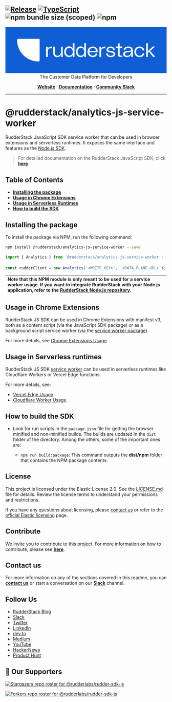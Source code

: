 ## [![Release](https://img.shields.io/npm/v/%40rudderstack/analytics-js-service-worker)](https://www.npmjs.com/package/@rudderstack/analytics-js-service-worker) [![TypeScript](https://img.shields.io/badge/%3C%2F%3E-TypeScript-%230074c1.svg)](https://www.typescriptlang.org/) ![npm bundle size (scoped)](https://img.shields.io/bundlephobia/min/%40rudderstack/analytics-js-service-worker) ![npm](https://img.shields.io/npm/dw/%40rudderstack/analytics-js-service-worker)

<p align="center">
  <a href="https://rudderstack.com/">
    <img alt="RudderStack" width="512" src="https://raw.githubusercontent.com/rudderlabs/rudder-sdk-js/develop/assets/rs-logo-full-light.jpg">
  </a>
  <br />
  <caption>The Customer Data Platform for Developers</caption>
</p>
<p align="center">
  <b>
    <a href="https://rudderstack.com">Website</a>
    ·
    <a href="https://rudderstack.com/docs/stream-sources/rudderstack-sdk-integration-guides/rudderstack-javascript-sdk/">Documentation</a>
    ·
    <a href="https://rudderstack.com/join-rudderstack-slack-community">Community Slack</a>
  </b>
</p>

---

# @rudderstack/analytics-js-service-worker

RudderStack JavaScript SDK service worker that can be used in browser extensions and serverless runtimes.
It exposes the same interface and features as the [Node.js SDK](https://www.rudderstack.com/docs/sources/event-streams/sdks/rudderstack-node-sdk/).

> For detailed documentation on the RudderStack JavaScript SDK, click [**here**](https://www.rudderstack.com/docs/sources/event-streams/sdks/rudderstack-javascript-sdk/).

## Table of Contents

- [**Installing the package**](#installing-the-package)
- [**Usage in Chrome Extensions**](#usage-in-chrome-extensions)
- [**Usage in Serverless Runtimes**](#usage-in-serverless-runtimes)
- [**How to build the SDK**](#how-to-build-the-sdk)

## Installing the package

To install the package via NPM, run the following command:

```bash
npm install @rudderstack/analytics-js-service-worker --save
```

```js
import { Analytics } from '@rudderstack/analytics-js-service-worker';

const rudderClient = new Analytics('<WRITE_KEY>', '<DATA_PLANE_URL>');
```

| Note that this NPM module is only meant to be used for a service worker usage. If you want to integrate RudderStack with your Node.js application, refer to the [**RudderStack Node.js repository**](https://github.com/rudderlabs/rudder-sdk-node). |
| :--------------------------------------------------------------------------------------------------------------------------------------------------------------------------------------------------------------------------------------------------- |

## Usage in Chrome Extensions

RudderStack JS SDK can be used in Chrome Extensions with manifest v3, both as a content script (via the JavaScript SDK package) or as a background script service worker (via the [service worker package](https://www.npmjs.com/package/@rudderstack/analytics-js-service-worker)).

For more details, see [Chrome Extensions Usage](https://github.com/rudderlabs/rudder-sdk-js/blob/main/examples/chrome-extension/USAGE.md).

## Usage in Serverless runtimes

RudderStack JS SDK [service worker](https://www.npmjs.com/package/@rudderstack/analytics-js-service-worker) can be used in serverless runtimes like Cloudflare Workers or Vercel Edge functions.

For more details, see:

- [Vercel Edge Usage](https://github.com/rudderlabs/rudder-sdk-js/blob/main/examples/serverless/USAGE.md)
- [Cloudflare Worker Usage](https://github.com/rudderlabs/rudder-sdk-js/blob/main/examples/serverless/USAGE.md)

## How to build the SDK

- Look for run scripts in the `package.json` file for getting the browser minified and non-minified builds. The builds are updated in the `dist` folder of the directory. Among the others, some of the important ones are:

  - `npm run build:package`: This command outputs the **dist/npm** folder that contains the NPM package contents.

## License

This project is licensed under the Elastic License 2.0. See the [LICENSE.md](LICENSE.md) file for details. Review the license terms to understand your permissions and restrictions.

If you have any questions about licensing, please [contact us](#contact-us) or refer to the [official Elastic licensing](https://www.elastic.co/licensing/elastic-license) page.

## Contribute

We invite you to contribute to this project. For more information on how to contribute, please see [**here**](../../CONTRIBUTING.md).

## Contact us

For more information on any of the sections covered in this readme, you can [**contact us**](mailto:%20docs@rudderstack.com) or start a conversation on our [**Slack**](https://resources.rudderstack.com/join-rudderstack-slack) channel.

## Follow Us

- [RudderStack Blog][rudderstack-blog]
- [Slack][slack]
- [Twitter][twitter]
- [LinkedIn][linkedin]
- [dev.to][devto]
- [Medium][medium]
- [YouTube][youtube]
- [HackerNews][hackernews]
- [Product Hunt][producthunt]

## :clap: Our Supporters

[![Stargazers repo roster for @rudderlabs/rudder-sdk-js](https://reporoster.com/stars/rudderlabs/rudder-sdk-js)](https://github.com/rudderlabs/rudder-sdk-js/stargazers)

[![Forkers repo roster for @rudderlabs/rudder-sdk-js](https://reporoster.com/forks/rudderlabs/rudder-sdk-js)](https://github.com/rudderlabs/rudder-sdk-js/network/members)

<!----variables---->

[rudderstack-blog]: https://rudderstack.com/blog/
[slack]: https://resources.rudderstack.com/join-rudderstack-slack
[twitter]: https://twitter.com/rudderstack
[linkedin]: https://www.linkedin.com/company/rudderlabs/
[devto]: https://dev.to/rudderstack
[medium]: https://rudderstack.medium.com/
[youtube]: https://www.youtube.com/channel/UCgV-B77bV_-LOmKYHw8jvBw
[hackernews]: https://news.ycombinator.com/item?id=21081756
[producthunt]: https://www.producthunt.com/posts/rudderstack
